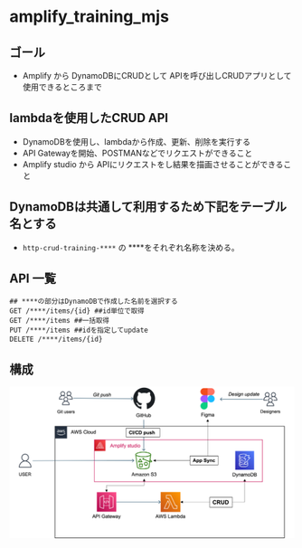 # amplify_training_mjs


## ゴール
- Amplify から DynamoDBにCRUDとして APIを呼び出しCRUDアプリとして使用できるところまで

## lambdaを使用したCRUD API

- DynamoDBを使用し、lambdaから作成、更新、削除を実行する
- API Gatewayを開始、POSTMANなどでリクエストができること
- Amplify studio から APIにリクエストをし結果を描画させることができること

## DynamoDBは共通して利用するため下記をテーブル名とする

- `http-crud-training-****` の ****をそれぞれ名称を決める。

## API 一覧

```
## ****の部分はDynamoDBで作成した名前を選択する
GET /****/items/{id} ##id単位で取得
GET /****/items ##一括取得
PUT /****/items ##idを指定してupdate
DELETE /****/items/{id}
```

## 構成

![AWS図表](./images/arch.png) 

